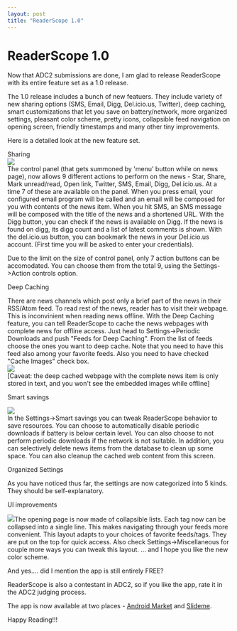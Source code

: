 ```yaml
---
layout: post
title: "ReaderScope 1.0"
---
```

ReaderScope 1.0
===
Now that ADC2 submissions are done, I am glad to release ReaderScope with its entire feature set as a 1.0 release.  
  
  
  
The 1.0 release includes a bunch of new featuers. They include variety of new sharing options (SMS, Email, Digg, Del.icio.us, Twitter), deep caching, smart customizations that let you save on battery/network, more organized settings, pleasant color scheme, pretty icons, collapsible feed navigation on opening screen, friendly timestamps and many other tiny improvements.  
  
Here is a detailed look at the new feature set.  
  
Sharing  
[![](http://4.bp.blogspot.com/_W6UcJjyXr24/SpzbJHn1AvI/AAAAAAAADVU/xsrtDAdXqyo/s400/action-panel.png)][0]  
The control panel (that gets summoned by 'menu' button while on news page), now allows 9 different actions to perform on the news - Star, Share, Mark unread/read, Open link, Twitter, SMS, Email, Digg, Del.icio.us. At a time 7 of these are available on the panel. When you press email, your configured email program will be called and an email will be composed for you with contents of the news item. When you hit SMS, an SMS message will be composed with the title of the news and a shortened URL. With the Digg button, you can check if the news is available on Digg. If the news is found on digg, its digg count and a list of latest comments is shown. With the del.icio.us button, you can bookmark the news in your Del.icio.us account. (First time you will be asked to enter your credentials).  
  
Due to the limit on the size of control panel, only 7 action buttons can be accomodated. You can choose them from the total 9, using the Settings-\>Action controls option.  
  
Deep Caching  
  
There are news channels which post only a brief part of the news in their RSS/Atom feed. To read rest of the news, reader has to visit their webpage. This is inconvinient when reading news offline. With the Deep Caching feature, you can tell ReaderScope to cache the news webpages with complete news for offline access. Just head to Settings-\>Periodic Downloads and push "Feeds for Deep Caching". From the list of feeds choose the ones you want to deep cache. Note that you need to have this feed also among your favorite feeds. Also you need to have checked "Cache Images" check box.  
[![](http://3.bp.blogspot.com/_W6UcJjyXr24/Spzbv24tUcI/AAAAAAAADVc/zcAu9siFYCY/s400/deep-cache.png)][1]  
\[Caveat: the deep cached webpage with the complete news item is only stored in text, and you won't see the embedded images while offline\]  
  
Smart savings  
  
[![](http://2.bp.blogspot.com/_W6UcJjyXr24/SpzcAkqplvI/AAAAAAAADVk/47j2271ZyNo/s400/smart-settings-snap.png)][2]  
In the Settings-\>Smart savings you can tweak ReaderScope behavior to save resources. You can choose to automatically disable periodic downloads if battery is below certain level. You can also choose to not perform periodic downloads if the network is not suitable. In addition, you can selectively delete news items from the database to clean up some space. You can also cleanup the cached web content from this screen.  
  
Organized Settings  
  
As you have noticed thus far, the settings are now categorized into 5 kinds. They should be self-explanatory.  
  
UI improvements  
  
[![](http://3.bp.blogspot.com/_W6UcJjyXr24/SpzcVZkT1KI/AAAAAAAADVs/JRRjYGuhj2s/s400/collapsible.png)][3]The opening page is now made of collapsible lists. Each tag now can be collapsed into a single line. This makes navigating through your feeds more convenient. This layout adapts to your choices of favorite feeds/tags. They are put on the top for quick access. Also check Settings-\>Miscellaneous for couple more ways you can tweak this layout. ... and I hope you like the new color scheme.  
  
And yes.... did I mention the app is still entirely FREE?  
  
ReaderScope is also a contestant in ADC2, so if you like the app, rate it in the ADC2 judging process.  
  
The app is now available at two places - [Android Market][4] and [Slideme][5].  
  
Happy Reading!!!

[0]: http://4.bp.blogspot.com/_W6UcJjyXr24/SpzbJHn1AvI/AAAAAAAADVU/xsrtDAdXqyo/s1600-h/action-panel.png
[1]: http://3.bp.blogspot.com/_W6UcJjyXr24/Spzbv24tUcI/AAAAAAAADVc/zcAu9siFYCY/s1600-h/deep-cache.png
[2]: http://2.bp.blogspot.com/_W6UcJjyXr24/SpzcAkqplvI/AAAAAAAADVk/47j2271ZyNo/s1600-h/smart-settings-snap.png
[3]: http://3.bp.blogspot.com/_W6UcJjyXr24/SpzcVZkT1KI/AAAAAAAADVs/JRRjYGuhj2s/s1600-h/collapsible.png
[4]: market://search?q=pname:com.altcanvas.readerscope
[5]: http://slideme.org/application/readerscope
